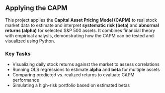 ## Applying the CAPM

This project applies the **Capital Asset Pricing Model (CAPM)** to real stock market data to estimate and interpret **systematic risk (beta)** and **abnormal returns (alpha)** for selected S&P 500 assets. It combines financial theory with empirical analysis, demonstrating how the CAPM can be tested and visualized using Python.

### Key Tasks
- Visualizing daily stock returns against the market to assess correlations  
- Running OLS regressions to estimate **alpha** and **beta** for multiple assets  
- Comparing predicted vs. realized returns to evaluate CAPM performance  
- Simulating a high-risk portfolio based on estimated betas  

